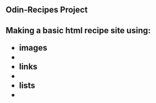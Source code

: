 <h2>Odin-Recipes Project<h2>

<p>Making a basic html recipe site using:</p>

<ul>
<li>images<li>
<li>links<li>
<li>lists<li>
<ul>